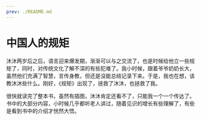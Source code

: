 ```yaml
---
prev: ./README.md
---
```


# 中国人的规矩

沐沐两岁后之后，语言迎来爆发期，渐渐可以与之交流了，也是时候给他立一些规矩了，同时，对传统文化了解不深的有些犯难了。我小时候，跟着爷爷奶奶长大，虽然他们充满了智慧，言传身教，但还是没能总结记录下来。于是，我也在想，该教沐沐些什么。刚好，《规矩》出现了，拯救了沐沐，也拯救了我。

很快就读完了整本书，虽然有插图，沐沐肯定还看不了，只能我一个一个传达了。书中的大部分内容，小时候几乎都听老人讲过，随着见识的增长有些理解了，有些是看到书中的介绍才恍然大悟。
